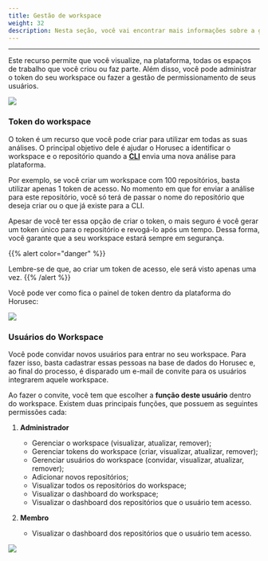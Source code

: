```yaml
---
title: Gestão de workspace
weight: 32
description: Nesta seção, você vai encontrar mais informações sobre a gestão de workspace.
---
```


---

Este recurso permite que você visualize, na plataforma, todas os espaços de trabalho que você criou ou faz parte. Além disso, você pode administrar o token do seu workspace ou fazer a gestão de permissionamento de seus usuários.

![](/docs/ptbr/web/services/manager/workspace-management/0-workspace.gif)

###  Token do workspace

O token é um recurso que você pode criar para utilizar em todas as suas análises. O principal objetivo dele é ajudar o Horusec a identificar o workspace e o repositório quando a [**CLI**](/docs/pt-br/references/cli/) envia uma nova análise para plataforma.

Por exemplo, se você criar um workspace com 100 repositórios, basta utilizar apenas 1 token de acesso. No momento em que for enviar a análise para este repositório, você só terá de passar o nome do repositório que deseja criar ou o que já existe para a CLI.

Apesar de você ter essa opção de criar o token, o mais seguro é você gerar um token único para o repositório e revogá-lo após um tempo. Dessa forma, você garante que a seu workspace estará sempre em segurança.

{{% alert color="danger" %}}

Lembre-se de que, ao criar um token de acesso, ele será visto apenas uma vez.
{{% /alert %}}

Você pode ver como fica o painel de token dentro da plataforma do Horusec:

![](/docs/ptbr/web/services/manager/workspace-management/1-token.gif)

### Usuários do Workspace

Você pode convidar novos usuários para entrar no seu workspace. Para fazer isso, basta cadastrar essas pessoas na base de dados do Horusec e, ao final do processo, é disparado um e-mail de convite para os usuários integrarem aquele workspace.

Ao fazer o convite,  você tem que escolher a **função deste usuário** dentro do workspace. Existem duas principais funções, que possuem as seguintes permissões cada:

1. **Administrador**

   * Gerenciar o workspace \(visualizar, atualizar, remover\);
   * Gerenciar tokens do workspace \(criar, visualizar, atualizar, remover\);
   * Gerenciar usuários do workspace \(convidar, visualizar, atualizar, remover\);
   * Adicionar novos repositórios;
   * Visualizar todos os repositórios do workspace;
   * Visualizar o dashboard do workspace;
   * Visualizar o dashboard dos repositórios que o usuário tem acesso.

2. **Membro**

   * Visualizar o dashboard dos repositórios que o usuário tem acesso.

![](/docs/ptbr/web/services/manager/workspace-management/2-invite.gif)
